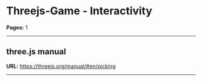 # Threejs-Game - Interactivity

**Pages:** 1

---

## three.js manual

**URL:** https://threejs.org/manual/#en/picking

---
